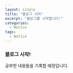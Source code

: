```yaml
---
layout: single
title: "블로그 시작"
excerpt: "블로그를 시작합니다!"
categories:
  - Notice
tags:
  - Notice
---
```


### 블로그 시작! 
공부한 내용들을 기록할 예정입니다.
